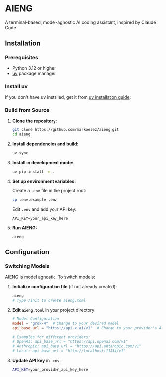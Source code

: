 # AIENG

A terminal-based, model-agnostic AI coding assistant, inspired by Claude Code

## Installation

### Prerequisites

- Python 3.12 or higher
- [uv](https://docs.astral.sh/uv/) package manager

### Install uv

If you don't have uv installed, get it from [uv installation guide](https://docs.astral.sh/uv/getting-started/installation/):

### Build from Source

1. **Clone the repository:**
   ```bash
   git clone https://github.com/markoelez/aieng.git
   cd aieng
   ```

2. **Install dependencies and build:**
   ```bash
   uv sync
   ```

3. **Install in development mode:**
   ```bash
   uv pip install -e .
   ```

4. **Set up environment variables:**
   
   Create a `.env` file in the project root:
   ```bash
   cp .env.example .env
   ```
   
   Edit `.env` and add your API key:
   ```
   API_KEY=your_api_key_here
   ```

5. **Run AIENG:**
   ```bash
   aieng
   ```

## Configuration

### Switching Models

AIENG is model agnostic. To switch models:

1. **Initialize configuration file** (if not already created):
   ```bash
   aieng
   # Type /init to create aieng.toml
   ```

2. **Edit `aieng.toml`** in your project directory:
   ```toml
   # Model Configuration
   model = "grok-4"  # Change to your desired model
   api_base_url = "https://api.x.ai/v1"  # Change to your provider's API endpoint
   
   # Examples for different providers:
   # OpenAI: api_base_url = "https://api.openai.com/v1"
   # Anthropic: api_base_url = "https://api.anthropic.com/v1"
   # Local: api_base_url = "http://localhost:11434/v1"
   ```

3. **Update API key** in `.env`:
   ```bash
   API_KEY=your_provider_api_key_here
   ```